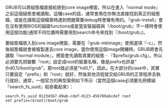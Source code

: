 GRUB可以將組態檔直接給嵌到core image裡面，所以在進入『normal mode』之前這個組態會被讀取。這種case的話，通常會用在你無法直接找到真正的組態檔，或是在讀取這個檔案時遇到問題需要debug時會蠻有用的。『grub-install』會在沒有使用BIOS的磁碟functions或是當安裝磁碟與『/boot/grub』不一樣時會使用這個功能(通常不同位置時需要用到search命令來找到『/boot/grub』)。

要組態檔嵌入到core image裡面，需要在『grub-mkimage』使用選項『-c』，然後組態檔就會被複製進去core image，當你使用這個image開機時，GRUB將會先讀取『normal module』，裡面會先讀取真實的組態 - 『$prefix/grub.cfg』，所以必須要先把變數『root』設定成root的裝置名稱，像是prefix也許是"(hd0,1)/boot/grub"，那root就必須是"hd0,1"。因此，在大部分的case中，其實只要設定『prefix』和『root』就好，然後其他流程就交給GRUB的正常程序去執行就好。通常，一個官方的典型案例如下所示（當然這個case必須要先把模組『search_fs_uuid』給掛載起來）：

```
search.fs_uuid 01234567-89ab-cdef-0123-456789abcdef root
set prefix=($root)/boot/grub
```



